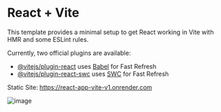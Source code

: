 # React + Vite

This template provides a minimal setup to get React working in Vite with HMR and some ESLint rules.

Currently, two official plugins are available:

- [@vitejs/plugin-react](https://github.com/vitejs/vite-plugin-react/blob/main/packages/plugin-react/README.md) uses [Babel](https://babeljs.io/) for Fast Refresh
- [@vitejs/plugin-react-swc](https://github.com/vitejs/vite-plugin-react-swc) uses [SWC](https://swc.rs/) for Fast Refresh

Static Site: https://react-app-vite-v1.onrender.com


![image](https://github.com/RittikPradhan/react-vite-boilerplate/assets/37213303/0c5c5886-158f-493d-8822-13131cb58dfd)


